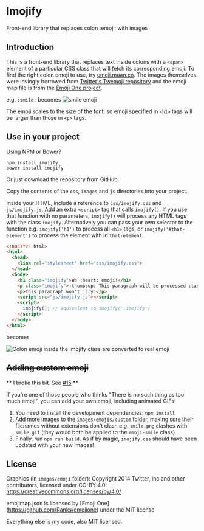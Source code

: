 # Imojify
Front-end library that replaces colon :emoji: with images

## Introduction
This is a front-end library that replaces text inside colons with a `<span>` element of a particular CSS class that will fetch its corresponding emoji. To find the right colon emoji to use, try [emoji.muan.co](http://emoji.muan.co/). The images themselves were lovingly borrowed from [Twitter's Twemoji repository](https://github.com/twitter/twemoji) and the emoji map file is from the [Emoji One project](https://github.com/Ranks/emojione).

e.g. `:smile:` becomes ![smile emoji](https://dl.dropboxusercontent.com/u/13316703/imojify/smile.png)

The emoji scales to the size of the font, so emoji specified in `<h1>` tags will be larger than those in `<p>` tags.

## Use in your project

Using NPM or Bower?

```
npm install imojify
bower install imojify
```

Or just download the repository from GitHub.

Copy the contents of the `css`, `images` and `js` directories into your project.

Inside your HTML, include a reference to `css/imojify.css` and `js/imojify.js`. Add an extra `<script>` tag that calls `imojify()`. If you use that function with no parameters, `imojify()` will process any HTML tags with the class `imojify`. Alternatively you can pass your own selector to the function e.g. `imojify('h1')` to process all `<h1>` tags, or `imojify('#that-element')` to process the element with id `that-element`.

```html
<!DOCTYPE html>
<html>
  <head>
    <link rel="stylesheet" href="css/imojify.css">
  </head>
  <body>
    <h1 class="imojify">We :heart: emoji!</h1>
    <p class="imojify">:thumbsup: This paragraph will be processed :tada:</p>
    <p>This paragraph won't :cry:</p>
    <script src="js/imojify.js"></script>
    <script>
      imojify(); // equivalent to imojify('.imojify')
    </script>
  </body>
</html>
```

becomes

![Colon emoji inside the Imojify class are converted to real emoji](https://dl.dropboxusercontent.com/u/13316703/imojify/imojify_demo.png)

## ~~Adding custom emoji~~

** I broke this bit. See [#15](https://github.com/danielthepope/imojify/issues/15) **

If you're one of those people who thinks "There is no such thing as too much emoji", you can add your own emoji, including animated GIFs!

1. You need to install the development dependencies: `npm install`
1. Add more images to the `images/emojis/custom` folder, making sure their filenames without extensions don't clash e.g. `smile.png` clashes with `smile.gif` (they would both be applied to the `emoji-smile` class)
1. Finally, run `npm run build`. As if by magic, `imojify.css` should have been updated with your new images!

## License
Graphics (in `images/emoji` folder): Copyright 2014 Twitter, Inc and other contributors, licensed under CC-BY 4.0: https://creativecommons.org/licenses/by/4.0/

emojimap.json is licensed by [Emoji One] (https://github.com/Ranks/emojione) under the MIT license

Everything else is my code, also MIT licensed.
